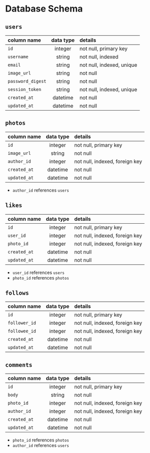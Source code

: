 # Database Schema

## `users`
| column name       | data type | details                   |
|:------------------|:---------:|:--------------------------|
| `id`              | integer   | not null, primary key     |
| `username`        | string    | not null, indexed         |
| `email`           | string    | not null, indexed, unique |
| `image_url`       | string    | not null                  |             
| `password_digest` | string    | not null                  |
| `session_token`   | string    | not null, indexed, unique |
| `created_at`      | datetime  | not null                  |
| `updated_at`      | datetime  | not null                  |

## `photos`
| column name          | data type | details                        |
|:---------------------|:---------:|:-------------------------------|
| `id`                 | integer   | not null, primary key          |
| `image_url`          | string    | not null                       |
| `author_id`          | integer   | not null, indexed, foreign key |
| `created_at`         | datetime  | not null                       |
| `updated_at`         | datetime  | not null                       |

+ `author_id` references `users`  

## `likes`
| column name       | data type | details                        |
|:------------------|:---------:|:-------------------------------|
| `id`              | integer   | not null, primary key          |
| `user_id`         | integer   | not null, indexed, foreign key |
| `photo_id`        | integer   | not null, indexed, foreign key |             
| `created_at`      | datetime  | not null                       |
| `updated_at`      | datetime  | not null                       |

+ `user_id` references `users`
+ `photo_id` references `photos`

## `follows`
| column name       | data type | details                        |
|:------------------|:---------:|:-------------------------------|
| `id`              | integer   | not null, primary key          |
| `follower_id`     | integer   | not null, indexed, foreign key |
| `followee_id`     | integer   | not null, indexed, foreign key |             
| `created_at`      | datetime  | not null                       |
| `updated_at`      | datetime  | not null                       |


## `comments`
| column name       | data type | details                        |
|:------------------|:---------:|:-------------------------------|
| `id`              | integer   | not null, primary key          |
| `body`            | string    | not null                       |
| `photo_id`        | integer   | not null, indexed, foreign key |
| `author_id`       | integer   | not null, indexed, foreign key |             
| `created_at`      | datetime  | not null                       |
| `updated_at`      | datetime  | not null                       |

+ `photo_id` references `photos`
+ `author_id` references `users`